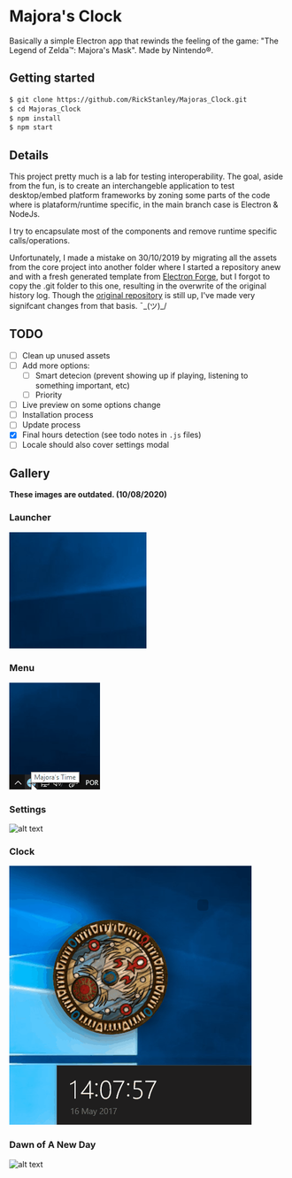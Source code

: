 # Majora's Clock

Basically a simple Electron app that rewinds the feeling of the game: "The Legend of Zelda™: Majora's Mask". Made by Nintendo®.

## Getting started
``` bash
$ git clone https://github.com/RickStanley/Majoras_Clock.git
$ cd Majoras_Clock
$ npm install
$ npm start
```

## Details

This project pretty much is a lab for testing interoperability. The goal, aside from the fun, is to create an interchangeble application to test desktop/embed platform frameworks by zoning some parts of the code where is plataform/runtime specific, in the main branch case is Electron & NodeJs.

I try to encapsulate most of the components and remove runtime specific calls/operations.

Unfortunately, I made a mistake on 30/10/2019 by migrating all the assets from the core project into another folder where I started a repository anew and with a fresh generated template from [Electron Forge](https://www.electronforge.io/), but I forgot to copy the .git folder to this one, resulting in the overwrite of the original history log. Though the [original repository](https://github.com/Mozz4rt/MAJORAS_TIME) is still up, I've made very signifcant changes from that basis. ¯\_(ツ)_/

## TODO

- [ ] Clean up unused assets
- [ ] Add more options:
  - [ ] Smart detecion (prevent showing up if playing, listening to something important, etc)
  - [ ] Priority
- [ ] Live preview on some options change
- [ ] Installation process
- [ ] Update process
- [x] Final hours detection (see todo notes in `.js` files)
- [ ] Locale should also cover settings modal

## Gallery

**These images are outdated. (10/08/2020)**

### Launcher
![alt text](https://github.com/RickStanley/Majoras_Clock/blob/master/gifs/mj-launch.gif "Launcher")

### Menu
![alt text](https://github.com/RickStanley/Majoras_Clock/blob/master/gifs/trayMenu.gif "Tray Menu")

### Settings
![alt text](https://github.com/RickStanley/Majoras_Clock/blob/master/gifs/Settings.gif "Settings")

### Clock
![alt text](https://github.com/RickStanley/Majoras_Clock/blob/master/gifs/clock.gif "Clock")

### Dawn of A New Day
![alt text](https://github.com/RickStanley/Majoras_Clock/blob/master/gifs/DawnOf.gif "Dawn of -")